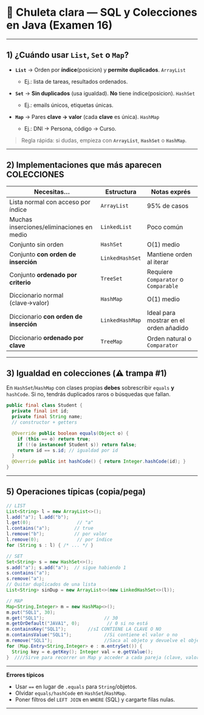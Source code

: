 # 📝 Chuleta clara — SQL y Colecciones en Java (Examen 16)


---

## 1) ¿Cuándo usar `List`, `Set` o `Map`?

* **`List`** → Orden por **índice**(posicion) y **permite duplicados**. `ArrayList` 
	* Ej.: lista de tareas, resultados ordenados.
	
* **`Set`** → **Sin duplicados** (usa igualdad). **No** tiene índice(posicion). `HashSet` 
	* Ej.: emails únicos, etiquetas únicas.
	
* **`Map`** → Pares **clave → valor** (cada **clave** es única). `HashMap`  
	* Ej.: DNI → Persona, código → Curso.

> Regla rápida: si dudas, empieza con **`ArrayList`**, **`HashSet`** o **`HashMap`**.

---

## 2) Implementaciones que más aparecen COLECCIONES

| Necesitas…                                | Estructura      | Notas exprés                           |
| ----------------------------------------- | --------------- | -------------------------------------- |
| Lista normal con acceso por índice        | `ArrayList`     | 95% de casos                           |
| Muchas inserciones/eliminaciones en medio | `LinkedList`    | Poco común                             |
| Conjunto sin orden                        | `HashSet`       | O(1) medio                             |
| Conjunto **con orden de inserción**       | `LinkedHashSet` | Mantiene orden al iterar               |
| Conjunto **ordenado por criterio**        | `TreeSet`       | Requiere `Comparator` o `Comparable`   |
| Diccionario normal (clave→valor)          | `HashMap`       | O(1) medio                             |
| Diccionario **con orden de inserción**    | `LinkedHashMap` | Ideal para mostrar en el orden añadido |
| Diccionario **ordenado por clave**        | `TreeMap`       | Orden natural o `Comparator`           |

---

## 3) Igualdad en colecciones (⚠️ trampa #1)

En `HashSet`/`HashMap` con clases propias **debes** sobrescribir `equals` **y** `hashCode`. Si no, tendrás duplicados raros o búsquedas que fallan.

```java
public final class Student {
  private final int id;
  private final String name;
  // constructor + getters

  @Override public boolean equals(Object o) {
    if (this == o) return true;
    if (!(o instanceof Student s)) return false;
    return id == s.id; // igualdad por id
  }
  @Override public int hashCode() { return Integer.hashCode(id); }
}
```


---

## 5) Operaciones típicas (copia/pega)

```java
// LIST
List<String> l = new ArrayList<>();
l.add("a"); l.add("b");
l.get(0);                 // "a"
l.contains("a");         // true
l.remove("b");           // por valor
l.remove(0);              // por índice
for (String s : l) { /* ... */ }

// SET
Set<String> s = new HashSet<>();
s.add("a"); s.add("a");  // sigue habiendo 1
s.contains("a");
s.remove("a");
// Quitar duplicados de una lista
List<String> sinDup = new ArrayList<>(new LinkedHashSet<>(l));

// MAP
Map<String,Integer> m = new HashMap<>();
m.put("SQL1", 30);
m.get("SQL1");                      // 30
m.getOrDefault("JAVA1", 0);          // 0 si no está
m.containsKey("SQL1");        //sI CONTIENE LA CLAVE O NO
m.containsValue("SQL1");			//Si contiene el valor o no
m.remove("SQL1");					//Saca al objeto y devuelve el objeto que coincide
for (Map.Entry<String,Integer> e : m.entrySet()) {
  String key = e.getKey(); Integer val = e.getValue();
}  ////Sirve para recorrer un Map y acceder a cada pareja (clave, valor) en cada vuelta del bucle. Así puedes leer, imprimir, sumar, filtrar o actualizar valores usando su clave.
```

---



**Errores típicos**

* Usar `==` en lugar de `.equals` para `String`/objetos.
* Olvidar `equals/hashCode` en `HashSet`/`HashMap`.
* Poner filtros del `LEFT JOIN` en `WHERE` (SQL) y cargarte filas nulas.

---



